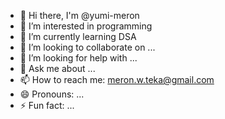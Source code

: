 - 👋 Hi there, I'm @yumi-meron
- 🔭 I’m interested in programming
- 🌱 I’m currently learning DSA
- 👯 I’m looking to collaborate on ...
- 🤔 I’m looking for help with ...
- 💬 Ask me about ...
- 📫 How to reach me: meron.w.teka@gmail.com
- 😄 Pronouns: ...
- ⚡ Fun fact: ...

<!--
**yumi-meron/yumi-meron** is a ✨ _special_ ✨ repository because its `README.md` (this file) appears on your GitHub profile.

Here are some ideas to get you started:


-->
